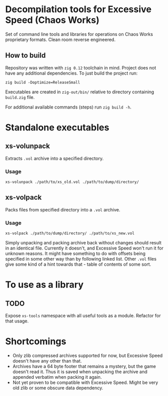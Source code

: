 # Decompilation tools for Excessive Speed (Chaos Works)

Set of command line tools and libraries for operations on
Chaos Works proprietary formats. Clean room reverse engineered.

## How to build

Repository was written with `zig 0.12` toolchain in mind.
Project does not have any additional dependencies. To just build the project run:

```shell
zig build -Doptimize=ReleaseSmall
```

Executables are created in `zig-out/bin/` relative to directory containing `build.zig` file.

For additional available commands (steps) run `zig build -h`.

# Standalone executables

## xs-volunpack

Extracts `.vol` archive into a specified directory.

### Usage

```shell
xs-volunpack ./path/to/xs_old.vol ./path/to/dump/directory/
```

## xs-volpack

Packs files from specified directory into a `.vol` archive.

### Usage

```shell
xs-volpack ./path/to/dump/directory/ ./path/to/xs_new.vol
```

Simply unpacking and packing archive back without changes
should result in an identical file. Currently it doesn't,
and Excessive Speed won't run it for unknown reasons. It
might have something to do with offsets being specified in
some other way than by following linked list. Other `.vol`
files give some kind of a hint towards that - table of
contents of some sort.

# To use as a library

## TODO

Expose `xs-tools` namespace with all useful tools as a module. Refactor for that usage.

# Shortcomings

- Only zlib compressed archives supported for now, but
  Excessive Speed doesn't have any other than that.
- Archives have a 64 byte footer that remains a mystery,
  but the game doesn't read it. Thus it is saved when
  unpacking the archive and appended verbatim when
  packing it again.
- Not yet proven to be compatible with Excessive Speed.
  Might be very old zlib or some obscure data dependency.

